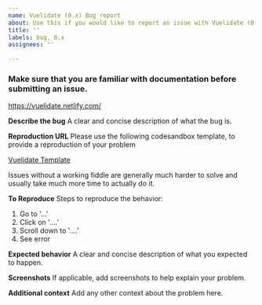 ```yaml
---
name: Vuelidate (0.x) Bug report
about: Use this if you would like to report an issue with Vuelidate (0.x)
title: ''
labels: bug, 0.x
assignees: ''

---
```


### Make sure that you are familiar with documentation before submitting an issue.

  https://vuelidate.netlify.com/

**Describe the bug**
A clear and concise description of what the bug is.

**Reproduction URL**
Please use the following codesandbox template, to provide a reproduction of your problem

[Vuelidate Template](https://codesandbox.io/s/vuelidate-0x-template-rxbkz)

Issues without a working fiddle are generally much harder to solve and usually take much more time to actually do it.


**To Reproduce**
Steps to reproduce the behavior:
1. Go to '...'
2. Click on '....'
3. Scroll down to '....'
4. See error

**Expected behavior**
A clear and concise description of what you expected to happen.

**Screenshots**
If applicable, add screenshots to help explain your problem.

**Additional context**
Add any other context about the problem here.
